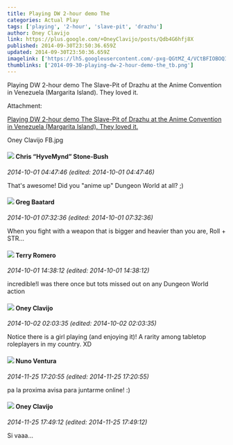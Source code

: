 ```yaml
---
title: Playing DW 2-hour demo The
categories: Actual Play
tags: ['playing', '2-hour', 'slave-pit', 'drazhu']
author: Oney Clavijo
link: https://plus.google.com/+OneyClavijo/posts/Qdb4G6hfj8X
published: 2014-09-30T23:50:36.659Z
updated: 2014-09-30T23:50:36.659Z
imagelink: ['https://lh5.googleusercontent.com/-pxg-QGtMZ_4/VCtBFIOBOQI/AAAAAAAAPFE/I-vGLcWp9k4/w2048-h946/Oney%2BClavijo%2BFB.jpg']
thumblinks: ['2014-09-30-playing-dw-2-hour-demo-the_tb.png']
---
```


Playing DW 2-hour demo The Slave-Pit of Drazhu at the Anime Convention in Venezuela (Margarita Island). They loved it.


Attachment:

<a href='https://plus.google.com/photos/110983326464970369421/albums/6065012876825378897/6065012879545940226?sqi=100084733231320276299&sqsi=dfedbd2a-c81f-40f0-807f-26872655371a'>Playing DW 2-hour demo The Slave-Pit of Drazhu at the Anime Convention in Venezuela (Margarita Island). They loved it.</a>


Oney Clavijo FB.jpg
<div id='comment z13qgpiypljiy3cwh04cehzo5svpcxraqxc0k'>
  <h4><img src='{{site.baseurl}}//images/avatars/108053817066303198241_photo.jpg'> Chris “HyveMynd” Stone-Bush</h4>
      <p><cite>2014-10-01 04:47:46 (edited: 2014-10-01 04:47:46)</cite></p>
        <p>That&#39;s awesome! Did you &quot;anime up&quot; Dungeon World at all? ;)</p>
</div>
        

<div id='comment z13qgpiypljiy3cwh04cehzo5svpcxraqxc0k'>
  <h4><img src='{{site.baseurl}}//images/avatars/100270260161588630286_photo.jpg'> Greg Baatard</h4>
      <p><cite>2014-10-01 07:32:36 (edited: 2014-10-01 07:32:36)</cite></p>
        <p>When you fight with a weapon that is bigger and heavier than you are, Roll + STR...</p>
</div>
        

<div id='comment z13qgpiypljiy3cwh04cehzo5svpcxraqxc0k'>
  <h4><img src='{{site.baseurl}}//images/avatars/111394899846578281230_photo.jpg'> Terry Romero</h4>
      <p><cite>2014-10-01 14:38:12 (edited: 2014-10-01 14:38:12)</cite></p>
        <p>incredible!I was there once but tots missed out on any Dungeon World action</p>
</div>
        

<div id='comment z13qgpiypljiy3cwh04cehzo5svpcxraqxc0k'>
  <h4><img src='{{site.baseurl}}//images/avatars/110983326464970369421_photo.jpg'> Oney Clavijo</h4>
      <p><cite>2014-10-02 02:03:35 (edited: 2014-10-02 02:03:35)</cite></p>
        <p>Notice there is a girl playing (and enjoying it)! A rarity among tabletop roleplayers in my country. XD</p>
</div>
        

<div id='comment z13qgpiypljiy3cwh04cehzo5svpcxraqxc0k'>
  <h4><img src='{{site.baseurl}}//images/avatars/100324320249064816126_photo.jpg'> Nuno Ventura</h4>
      <p><cite>2014-11-25 17:20:55 (edited: 2014-11-25 17:20:55)</cite></p>
        <p>pa la proxima avisa para juntarme online! :) </p>
</div>
        

<div id='comment z13qgpiypljiy3cwh04cehzo5svpcxraqxc0k'>
  <h4><img src='{{site.baseurl}}//images/avatars/110983326464970369421_photo.jpg'> Oney Clavijo</h4>
      <p><cite>2014-11-25 17:49:12 (edited: 2014-11-25 17:49:12)</cite></p>
        <p>Si vaaa...</p>
</div>
        
